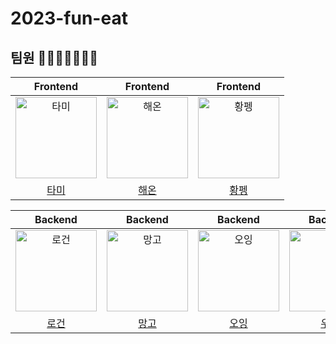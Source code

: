 # 2023-fun-eat

## 팀원 👨‍👨‍👧‍👧👩‍👦‍👦

|                                       Frontend                                        |                                       Frontend                                        |                                       Frontend                                        |
|:-------------------------------------------------------------------------------------:|:-------------------------------------------------------------------------------------:|:-------------------------------------------------------------------------------------:|
| <img src="https://avatars.githubusercontent.com/u/55427367?v=4" width=130px alt="타미"> | <img src="https://avatars.githubusercontent.com/u/80464961?v=4" width=130px alt="해온"> | <img src="https://avatars.githubusercontent.com/u/78616893?v=4" width=130px alt="황펭"> |
|                          [타미](https://github.com/xodms0309)                           |                            [해온](https://github.com/hae-on)                            |                         [황펭](https://github.com/Leejin-Yang)                          |

|                                        Backend                                         |                                        Backend                                         |                                        Backend                                         |                                        Backend                                        |
|:--------------------------------------------------------------------------------------:|:--------------------------------------------------------------------------------------:|:--------------------------------------------------------------------------------------:|:-------------------------------------------------------------------------------------:|
| <img src="https://avatars.githubusercontent.com/u/79046106?v=4" width=130px alt="로건"/> | <img src="https://avatars.githubusercontent.com/u/33208246?v=4" width=130px alt="망고"/> | <img src="https://avatars.githubusercontent.com/u/91522259?v=4" width=130px alt="오잉"/> | <img src="https://avatars.githubusercontent.com/u/91244090?v=4" width=130px alt="우가"> |
|                             [로건](https://github.com/70825)                             |                          [망고](https://github.com/Go-Jaecheol)                          |                           [오잉](https://github.com/hanueleee)                           |                           [우가](https://github.com/wugawuga)                           | 

<br><br><br>
